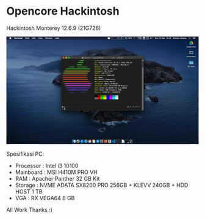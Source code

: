 # Opencore Hackintosh
Hackintosh Monterey 12.6.9 (21G726)

![Catalina 10.15.7](https://github.com/khoirulaksara/Opencore-Hackintosh/blob/main/Screen%20Shot%202021-03-14%20at%2014.44.24.png?raw=true)

Spesifikasi PC:
- Processor : Intel i3 10100
- Mainboard : MSI H410M PRO VH
- RAM : Apacher Panther 32 GB Kit
- Storage : NVME ADATA SX8200 PRO 256GB + KLEVV 240GB + HDD HGST 1 TB
- VGA : RX VEGA64 8 GB
 
 All Work Thanks :)
 
